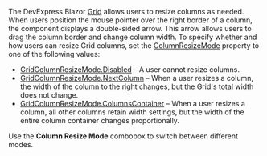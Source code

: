The DevExpress Blazor [Grid](https://docs.devexpress.com/Blazor/DevExpress.Blazor.DxGrid) allows users to resize columns as needed. When users position the mouse pointer over the right border of a column, the component displays a double-sided arrow. This arrow allows users to drag the column border and change column width. To specify whether and how users can resize Grid columns, set the [ColumnResizeMode](https://docs.devexpress.com/Blazor/DevExpress.Blazor.DxGrid.ColumnResizeMode) property to one of the following values:

* [GridColumnResizeMode.Disabled](https://docs.devexpress.com/Blazor/DevExpress.Blazor.GridColumnResizeMode) – A user cannot resize columns.
* [GridColumnResizeMode.NextColumn](https://docs.devexpress.com/Blazor/DevExpress.Blazor.GridColumnResizeMode) – When a user resizes a column, the width of the column to the right changes, but the Grid's total width does not change.
* [GridColumnResizeMode.ColumnsContainer](https://docs.devexpress.com/Blazor/DevExpress.Blazor.GridColumnResizeMode) –  When a user resizes a column, all other columns retain width settings, but the width of the entire column container changes proportionally.

Use the **Column Resize Mode** combobox to switch between different modes.

